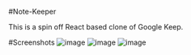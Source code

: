 #Note-Keeper

This is a spin off React based clone of Google Keep.

#Screenshots
![image](https://user-images.githubusercontent.com/51380434/118527908-5d4c7500-b75f-11eb-86d9-d3746740c486.png)
![image](https://user-images.githubusercontent.com/51380434/118527966-6d645480-b75f-11eb-8e3d-db596fa03284.png)
![image](https://user-images.githubusercontent.com/51380434/118527993-7523f900-b75f-11eb-817b-352136ba86b1.png)

